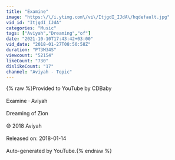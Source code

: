 ```yaml
---
title: "Examine"
image: "https:\/\/i.ytimg.com\/vi\/ItjgdI_IJdA\/hqdefault.jpg"
vid_id: "ItjgdI_IJdA"
categories: "Music"
tags: ["Aviyah","Dreaming","of"]
date: "2021-10-10T17:43:42+03:00"
vid_date: "2018-01-27T08:50:58Z"
duration: "PT3M34S"
viewcount: "52154"
likeCount: "730"
dislikeCount: "17"
channel: "Aviyah - Topic"
---
```

{% raw %}Provided to YouTube by CDBaby<br /><br />Examine · Aviyah<br /><br />Dreaming of Zion<br /><br />℗ 2018 Aviyah<br /><br />Released on: 2018-01-14<br /><br />Auto-generated by YouTube.{% endraw %}

